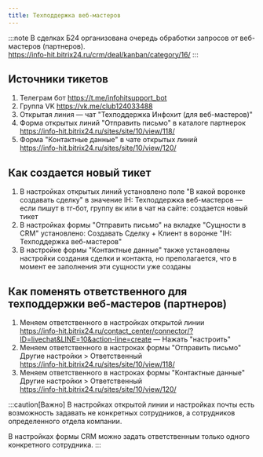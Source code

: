 ```yaml
---
title: Техподдержка веб-мастеров
---
```


:::note
В сделках Б24 организована очередь обработки запросов от веб-мастеров (партнеров).<br>
https://info-hit.bitrix24.ru/crm/deal/kanban/category/16/
:::

## Источники тикетов
1. Телеграм бот https://t.me/infohitsupport_bot
2. Группа VK https://vk.me/club124033488
3. Открытая линия — чат "Техподдержка Инфохит (для веб-мастеров)"
4. Форма открытых линий "Отправить письмо" в каталоге партнерок<br>https://info-hit.bitrix24.ru/sites/site/10/view/118/
5. Форма "Контактные данные" в чате открытых линий<br>https://info-hit.bitrix24.ru/sites/site/10/view/120/

## Как создается новый тикет
1. В настройках открытых линий установлено поле "В какой воронке создавать сделку" в значение IH: Техподдержка веб-мастеров — 
если пишут в тг-бот, группу вк или в чат на сайте: создается новый тикет
2. В настройках формы "Отправить письмо" на вкладке "Сущности в CRM" установлено: Создавать Сделку + 
Клиент в воронке "IH: Техподдержка веб-мастеров"
3. В настройке формы "Контактные данные" также установлены настройки создания сделки и контакта, 
но преполагается, что в момент ее заполнения эти сущности уже созданы

## Как поменять ответственного для техподдержки веб-мастеров (партнеров)
1. Меняем ответственного в настройках открытой линии
<br>https://info-hit.bitrix24.ru/contact_center/connector/?ID=livechat&LINE=10&action-line=create — Нажать "настроить"
2. Меняем ответственного в настроках формы "Отправить письмо"  
Другие настройки > Ответственный  
https://info-hit.bitrix24.ru/sites/site/10/view/118/
3. Меняем ответственного в настроках формы "Контактные данные"  
Другие настройки > Ответственный  
https://info-hit.bitrix24.ru/sites/site/10/view/120/

:::caution[Важно]
В настройках открытой линии и настройках почты есть возможность задавать не конкретных сотрудников, а сотрудников определенного отдела компании.

В настройках формы CRM можно задать ответственным только одного конкретного сотрудника.
:::